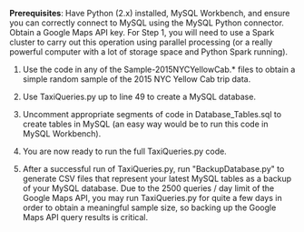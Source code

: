 **Prerequisites**: Have Python (2.x) installed, MySQL Workbench, and ensure you can correctly connect to MySQL using the MySQL Python connector. Obtain a Google Maps API key. For Step 1, you will need to use a Spark cluster to carry out this operation using parallel processing (or a really powerful computer with a lot of storage space and Python Spark running).  

1) Use the code in any of the Sample-2015NYCYellowCab.* files to obtain a simple random sample of the 2015 NYC Yellow Cab trip data. 

2) Use TaxiQueries.py up to line 49 to create a MySQL database. 

3) Uncomment appropriate segments of code in Database_Tables.sql to create tables in MySQL (an easy way would be to run this code in MySQL Workbench). 

4) You are now ready to run the full TaxiQueries.py code. 

5) After a successful run of TaxiQueries.py, run "BackupDatabase.py" to generate CSV files that represent your latest MySQL tables as a backup of your MySQL database. Due to the 2500 queries / day limit of the Google Maps API, you may run TaxiQueries.py for quite a few days in order to obtain a meaningful sample size, so backing up the Google Maps API query results is critical. 
